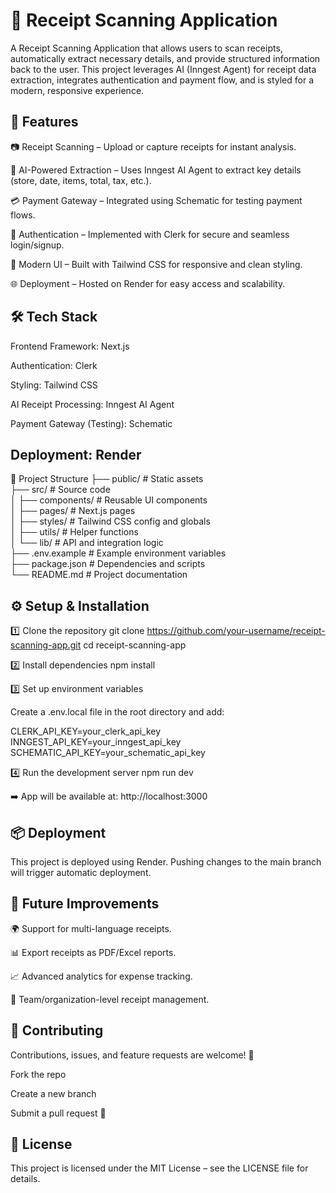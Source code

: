 
# **📄 Receipt Scanning Application**

A Receipt Scanning Application that allows users to scan receipts, automatically extract necessary details, and provide structured information back to the user.
This project leverages AI (Inngest Agent) for receipt data extraction, integrates authentication and payment flow, and is styled for a modern, responsive experience.

## **🚀 Features**

📷 Receipt Scanning – Upload or capture receipts for instant analysis.

🤖 AI-Powered Extraction – Uses Inngest AI Agent to extract key details (store, date, items, total, tax, etc.).

💳 Payment Gateway – Integrated using Schematic for testing payment flows.

🔐 Authentication – Implemented with Clerk for secure and seamless login/signup.

🎨 Modern UI – Built with Tailwind CSS for responsive and clean styling.

🌐 Deployment – Hosted on Render for easy access and scalability.

## **🛠️ Tech Stack**

Frontend Framework: Next.js

Authentication: Clerk

Styling: Tailwind CSS

AI Receipt Processing: Inngest AI Agent

Payment Gateway (Testing): Schematic

## **Deployment: Render**

📂 Project Structure
├── public/             # Static assets  
├── src/                # Source code  
│   ├── components/     # Reusable UI components  
│   ├── pages/          # Next.js pages  
│   ├── styles/         # Tailwind CSS config and globals  
│   ├── utils/          # Helper functions  
│   └── lib/            # API and integration logic  
├── .env.example        # Example environment variables  
├── package.json        # Dependencies and scripts  
└── README.md           # Project documentation  

## **⚙️ Setup & Installation**
1️⃣ Clone the repository
git clone https://github.com/your-username/receipt-scanning-app.git
cd receipt-scanning-app

2️⃣ Install dependencies
npm install

3️⃣ Set up environment variables

Create a .env.local file in the root directory and add:

CLERK_API_KEY=your_clerk_api_key
INNGEST_API_KEY=your_inngest_api_key
SCHEMATIC_API_KEY=your_schematic_api_key

4️⃣ Run the development server
npm run dev


➡️ App will be available at: http://localhost:3000

## **📦 Deployment**

This project is deployed using Render.
Pushing changes to the main branch will trigger automatic deployment.

## **🔮 Future Improvements**

🌍 Support for multi-language receipts.

📊 Export receipts as PDF/Excel reports.

📈 Advanced analytics for expense tracking.

👥 Team/organization-level receipt management.

## **🤝 Contributing**

Contributions, issues, and feature requests are welcome! 🎉

Fork the repo

Create a new branch

Submit a pull request 🚀

## **📜 License**

This project is licensed under the MIT License – see the LICENSE
 file for details.
